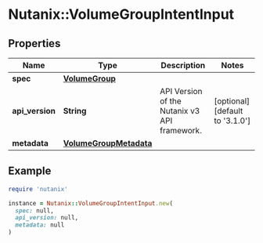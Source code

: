 # Nutanix::VolumeGroupIntentInput

## Properties

| Name | Type | Description | Notes |
| ---- | ---- | ----------- | ----- |
| **spec** | [**VolumeGroup**](VolumeGroup.md) |  |  |
| **api_version** | **String** | API Version of the Nutanix v3 API framework. | [optional][default to &#39;3.1.0&#39;] |
| **metadata** | [**VolumeGroupMetadata**](VolumeGroupMetadata.md) |  |  |

## Example

```ruby
require 'nutanix'

instance = Nutanix::VolumeGroupIntentInput.new(
  spec: null,
  api_version: null,
  metadata: null
)
```

